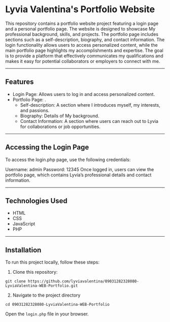 # Lyvia Valentina's Portfolio Website

This repository contains a portfolio website project featuring a login page and a personal portfolio page. The website is designed to showcase My professional background, skills, and projects. The portfolio page includes sections such as a self-description, biography, and contact information. The login functionality allows users to access personalized content, while the main portfolio page highlights my accomplishments and expertise. The goal is to provide a platform that effectively communicates my qualifications and makes it easy for potential collaborators or employers to connect with me.

---

## Features
* Login Page: Allows users to log in and access personalized content.
* Portfolio Page: .
  * Self-description: A section where I introduces myself, my interests, and passions.
  * Biography: Details of My background.
  * Contact Information: A section where users can reach out to Lyvia for collaborations or job opportunities.

 ---
 
## Accessing the Login Page
To access the login.php page, use the following credentials:

Username: admin
Password: 12345
Once logged in, users can view the portfolio page, which contains Lyvia’s professional details and contact information.

---

## Technologies Used
* HTML
* CSS
* JavaScript
* PHP
---

## Installation
To run this project locally, follow these steps:
1. Clone this repository:
```
git clone https://github.com/lyviavalentina/09031282328080-LyviaValentina-WEB-Portfolio.git
```
2. Navigate to the project directory
```
cd 09031282328080-LyviaValentina-WEB-Portfolio
```
Open the ```login.php``` file in your browser.

